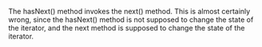 The hasNext() method invokes the next() method. This is almost certainly wrong, since the hasNext() method is not supposed to change the state of the iterator, and the next method is supposed to change the state of the iterator.